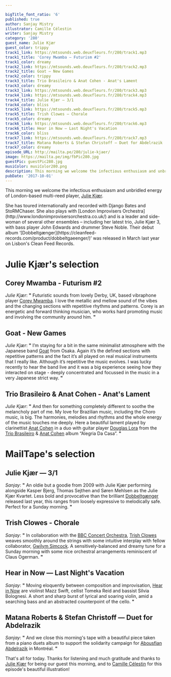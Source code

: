 ```yaml
---

bigTitle_font_ratio: '6'
published: true
author: Sanjay Mistry
illustrator: Camille Célestin
writer: Sanjay Mistry
category: '280'
guest_name: Julie Kjær
guest_color: trippy
track1_link: https://mtsounds.web.deuxfleurs.fr/280/track1.mp3
track1_title: 'Corey Mwamba – Futurism #2'
track1_color: dreamy
track2_link: https://mtsounds.web.deuxfleurs.fr/280/track2.mp3
track2_title: Goat – New Games
track2_color: trippy
track3_title: Trio Brasileiro & Anat Cohen - Anat's Lament
track3_color: dreamy
track3_link: https://mtsounds.web.deuxfleurs.fr/280/track3.mp3
track4_link: https://mtsounds.web.deuxfleurs.fr/280/track4.mp3
track4_title: Julie Kjær – 3/1
track4_color: bliss
track5_link: https://mtsounds.web.deuxfleurs.fr/280/track5.mp3
track5_title: Trish Clowes – Chorale
track5_color: dreamy
track6_link: https://mtsounds.web.deuxfleurs.fr/280/track6.mp3
track6_title: Hear in Now – Last Night's Vacation
track6_color: bliss
track7_link: https://mtsounds.web.deuxfleurs.fr/280/track7.mp3
track7_title: Matana Roberts & Stefan Christoff – Duet for Abdelrazik
track7_color: dreamy
episode_URL: http://mailta.pe/280/julie-kjaer/
image: https://mailta.pe/img/fbPic280.jpg
guestPic: guestPic280.jpg
musiColor: musiColor280.png
description: This morning we welcome the infectious enthusiasm and unbridled energy of London-based multi-reed player, Julie Kjær.
pubDate: '2017-10-01'
---
```

This morning we welcome the infectious enthusiasm and unbridled energy of London-based multi-reed player, [Julie Kjær](https://juliekjaer.com/).
<p>She has toured internationally and recorded with Django Bates and StoRMChaser. She also plays with [London Improvisers Orchestra](http://www.londonimprovisersorchestra.co.uk/) and is a leader and side-woman of several other ensembles – including her latest trio, Julie Kjær 3, with bass player John Edwards and drummer Steve Noble. Their debut album ‘[Dobbeltgænger](https://cleanfeed-records.com/product/dobbeltgaeenger/)’ was released in March last year on Lisbon's Clean Feed Records.


# Julie Kjær's selection


## Corey Mwamba - Futurism #2
_Julie Kjær_: **"** Futuristic sounds from lovely Derby, UK, based vibraphone player [Corey Mwamba](http://www.coreymwamba.co.uk/). 
I love the metallic and mellow sound of the vibes and the changing sections with repetitive rhythms and patterns. Corey is an energetic and forward thinking musician, who works hard promoting music and involving the community around him. **"** 

## Goat - New Games
_Julie Kjær_: **"** I’m staying for a bit in the same minimalist atmosphere with the Japanese band [Goat](http://goatjp.com/) from Osaka. Again it’s the defined sections with repetitive patterns and the fact it’s all played on real musical instruments that I really like. Although it’s repetitive the music evolves.
I was lucky recently to hear the band live and it was a big experience seeing how they interacted on stage - deeply concentrated and focussed in the music in a very Japanese strict way. **"** 

## Trio Brasileiro & Anat Cohen - Anat's Lament
_Julie Kjær_: **"** And then for something completely different to soothe the melancholy part of me. My love for Brazilian music, including the Choro music, is big. The harmonies, melodies and rhythms and the whole energy of the music touches me deeply. Here a beautiful lament played by clarinettist [Anat Cohen](https://www.anatcohen.com/) in a duo with guitar player [Douglas Lora](https://myspace.com/douglaslora) from the [Trio Brasileiro](https://triobrasileiro.com/) & [Anat Cohen](https://www.anatcohen.com/) album “Alegria Da Casa”. **"** 


# MailTape's selection

## Julie Kjær — 3/1
_Sanjay_: **"** An oldie but a goodie from 2009 with Julie Kjær performing alongside Kasper Bjerg, Thomas Sejthen and Søren Mehlsen as the Julie Kjær Kvartet. Less bold and provocative than the brilliant [Dobbeltgænger](https://cleanfeed-records.com/product/dobbeltgaeenger/) released last year, this ranges from loosely expressive to melodically safe. Perfect for a Sunday morning. **"** 

## Trish Clowes - Chorale
_Sanjay_: **"** In collaboration with the [BBC Concert Orchestra](https://www.bbc.co.uk/concertorchestra), [Trish Clowes](http://trishclowes.com/) weaves smoothly around the strings with some intuitive interplay with fellow collaborator, [Gwilym Simcock](http://gwilymsimcock.com/). A sensitively-balanced and dreamy tune for a Sunday morning with some nice orchestral arrangements reminiscent of Claus Ogerman. **"** 

## Hear in Now — Last Night's Vacation
_Sanjay_: **"** Moving eloquently between composition and improvisation, [Hear in Now](http://www.hearinnow.com/) are violinst Mazz Swift, cellist Tomeka Reid and bassist Silvia Bolognesi. A short and sharp burst of lyrical and soaring violin, amid a searching bass and an abstracted counterpoint of the cello. **"** 

## Matana Roberts & Stefan Christoff — Duet for Abdelrazik
_Sanjay_: **"** And we close this morning's tape with a beautiful piece taken from a piano duets album to support the solidarity campaign for [Abousfian Abdelrazik](http://www.peoplescommission.org/en/abdelrazik/) in Montréal. **"** 

That's all for today. Thanks for listening and much gratitude and thanks to [Julie Kjær](https://juliekjaer.com/) for being our guest this morning, and to [Camille Célestin](http://bravocamo.studio/) for this episode's beautiful illustration!
